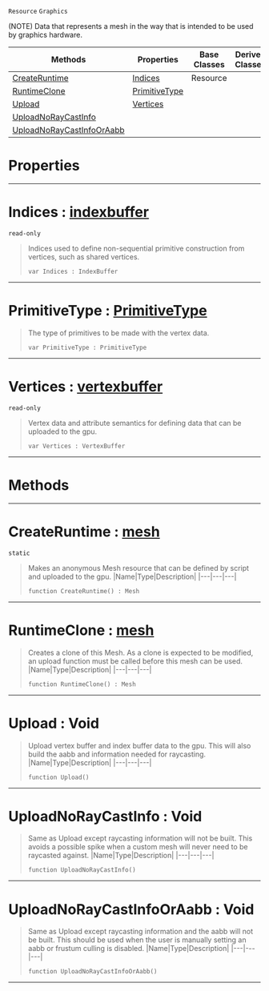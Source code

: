  `Resource` `Graphics`



(NOTE) Data that represents a mesh in the way that is intended to be used by graphics hardware.

|Methods|Properties|Base Classes|Derived Classes|
|---|---|---|---|
|[CreateRuntime](mesh.md#createruntime-zilch-engin)|[Indices](mesh.md#indices-zilch-engine-docu)|Resource| |
|[RuntimeClone](mesh.md#runtimeclone-zilch-engine)|[PrimitiveType](mesh.md#primitivetype-zilch-engin)| | |
|[Upload](mesh.md#upload-void)|[Vertices](mesh.md#vertices-zilch-engine-doc)| | |
|[UploadNoRayCastInfo](mesh.md#uploadnoraycastinfo-void)| | | |
|[UploadNoRayCastInfoOrAabb](mesh.md#uploadnoraycastinfooraab)| | | |


 #  Properties


---  
 #  Indices : [indexbuffer](indexbuffer.md)

 `read-only`

> Indices used to define non-sequential primitive construction from vertices, such as shared vertices.
> ```TS:Nada
> var Indices : IndexBuffer


---  
 #  PrimitiveType : [PrimitiveType](../enum_reference.md#primitivetype)

> The type of primitives to be made with the vertex data.
> ```TS:Nada
> var PrimitiveType : PrimitiveType


---  
 #  Vertices : [vertexbuffer](vertexbuffer.md)

 `read-only`

> Vertex data and attribute semantics for defining data that can be uploaded to the gpu.
> ```TS:Nada
> var Vertices : VertexBuffer


---  
 #  Methods


---  
 #  CreateRuntime : [mesh](mesh.md)

 `static`

> Makes an anonymous Mesh resource that can be defined by script and uploaded to the gpu.
> |Name|Type|Description|
> |---|---|---|
> ```TS:Nada
> function CreateRuntime() : Mesh
> ``` 


---  
 #  RuntimeClone : [mesh](mesh.md)

> Creates a clone of this Mesh. As a clone is expected to be modified, an upload function must be called before this mesh can be used.
> |Name|Type|Description|
> |---|---|---|
> ```TS:Nada
> function RuntimeClone() : Mesh
> ``` 


---  
 #  Upload : Void

> Upload vertex buffer and index buffer data to the gpu. This will also build the aabb and information needed for raycasting.
> |Name|Type|Description|
> |---|---|---|
> ```TS:Nada
> function Upload()
> ``` 


---  
 #  UploadNoRayCastInfo : Void

> Same as Upload except raycasting information will not be built. This avoids a possible spike when a custom mesh will never need to be raycasted against.
> |Name|Type|Description|
> |---|---|---|
> ```TS:Nada
> function UploadNoRayCastInfo()
> ``` 


---  
 #  UploadNoRayCastInfoOrAabb : Void

> Same as Upload except raycasting information and the aabb will not be built. This should be used when the user is manually setting an aabb or frustum culling is disabled.
> |Name|Type|Description|
> |---|---|---|
> ```TS:Nada
> function UploadNoRayCastInfoOrAabb()
> ``` 


---  
 

 